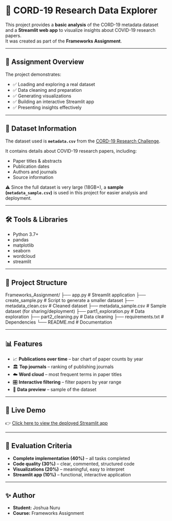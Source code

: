 # 🦠 CORD-19 Research Data Explorer

This project provides a **basic analysis** of the CORD-19 metadata dataset and a **Streamlit web app** to visualize insights about COVID-19 research papers.  
It was created as part of the **Frameworks Assignment**.

---

## 📌 Assignment Overview

The project demonstrates:

- ✅ Loading and exploring a real dataset  
- ✅ Data cleaning and preparation  
- ✅ Generating visualizations  
- ✅ Building an interactive Streamlit app  
- ✅ Presenting insights effectively  

---

## 📂 Dataset Information

The dataset used is **`metadata.csv`** from the [CORD-19 Research Challenge](https://www.kaggle.com/datasets/allen-institute-for-ai/cord-19-research-challenge).  

It contains details about COVID-19 research papers, including:
- Paper titles & abstracts  
- Publication dates  
- Authors and journals  
- Source information  

⚠️ Since the full dataset is very large (18GB+), a **sample (`metadata_sample.csv`)** is used in this project for easier analysis and deployment.

---

## 🛠️ Tools & Libraries

- Python 3.7+  
- pandas  
- matplotlib  
- seaborn  
- wordcloud  
- streamlit  

---

## 📖 Project Structure

Frameworks_Assignment/
├── app.py                 # Streamlit application
├── create_sample.py       # Script to generate a smaller dataset
├── metadata_clean.csv     # Cleaned dataset
├── metadata_sample.csv    # Sample dataset (for sharing/deployment)
├── part1_exploration.py   # Data exploration
├── part2_cleaning.py      # Data cleaning
├── requirements.txt       # Dependencies
└── README.md              # Documentation



---

## 📊 Features

- 📈 **Publications over time** – bar chart of paper counts by year  
- 🏛 **Top journals** – ranking of publishing journals  
- ☁️ **Word cloud** – most frequent terms in paper titles  
- 🎛 **Interactive filtering** – filter papers by year range  
- 📂 **Data preview** – sample of the dataset  

---

## 🚀 Live Demo

👉 [Click here to view the deployed Streamlit app](https://frameworksassignment-9rxhrmkymnabrjqjfsvvk3.streamlit.app/)  


---

## 📝 Evaluation Criteria

- **Complete implementation (40%)** – all tasks completed  
- **Code quality (30%)** – clear, commented, structured code  
- **Visualizations (20%)** – meaningful, easy to interpret  
- **Streamlit app (10%)** – functional, interactive application  

---

## ✨ Author

- **Student:** Joshua Nuru  
- **Course:** Frameworks Assignment  
